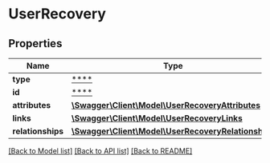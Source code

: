 # UserRecovery

## Properties
Name | Type | Description | Notes
------------ | ------------- | ------------- | -------------
**type** | [****](.md) |  | [optional] 
**id** | [****](.md) |  | [optional] 
**attributes** | [**\Swagger\Client\Model\UserRecoveryAttributes**](UserRecoveryAttributes.md) |  | [optional] 
**links** | [**\Swagger\Client\Model\UserRecoveryLinks**](UserRecoveryLinks.md) |  | [optional] 
**relationships** | [**\Swagger\Client\Model\UserRecoveryRelationships**](UserRecoveryRelationships.md) |  | [optional] 

[[Back to Model list]](../../README.md#documentation-for-models) [[Back to API list]](../../README.md#documentation-for-api-endpoints) [[Back to README]](../../README.md)

